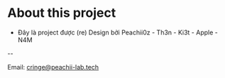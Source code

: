 # About this project

* Đây là project được (re) Design bởi Peachii0z - Th3n - Ki3t - Apple - N4M

--

Email: cringe@peachii-lab.tech
